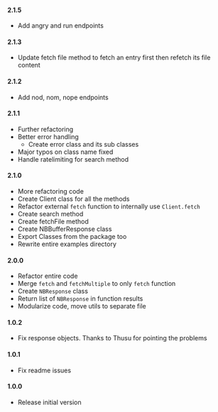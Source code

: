#### 2.1.5
* Add angry and run endpoints

#### 2.1.3
* Update fetch file method to fetch an entry first then refetch its file content

#### 2.1.2
* Add nod, nom, nope endpoints

#### 2.1.1
* Further refactoring
* Better error handling
    * Create error class and its sub classes
* Major typos on class name fixed
* Handle ratelimiting for search method

#### 2.1.0
* More refactoring code
* Create Client class for all the methods
* Refactor external `fetch` function to internally use `Client.fetch`
* Create search method
* Create fetchFile method
* Create NBBufferResponse class
* Export Classes from the package too
* Rewrite entire examples directory

#### 2.0.0
* Refactor entire code
* Merge `fetch` and `fetchMultiple` to only `fetch` function
* Create `NBResponse` class
* Return list of `NBResponse` in function results
* Modularize code, move utils to separate file

#### 1.0.2
* Fix response objects. Thanks to Thusu for pointing the problems

#### 1.0.1
* Fix readme issues

#### 1.0.0
* Release initial version

